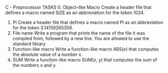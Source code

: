 C - Preprocessor
TASKS
0. Object-like Macro
Create a header file that defines a macro named SIZE as an abbreviation
for the token 1024.
1. Pi
Create a header file that defines a macro named PI as an abbreviation for
the token 3.14159265359.
2. File name
Write a program that prints the name of the file it was compiled from,
followed by a new line.
You are allowed to use the standard library
3. Function-like macro
Write a function-like macro ABS(x) that computes the absolute value of a
number x.
4. SUM
Write a function-like macro SUM(x, y) that computes the sum of the
numbers x and y.

